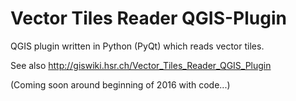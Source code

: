 # Vector Tiles Reader QGIS-Plugin
QGIS plugin written in Python (PyQt) which reads vector tiles. 

See also http://giswiki.hsr.ch/Vector_Tiles_Reader_QGIS_Plugin

(Coming soon around beginning of 2016 with code...)

